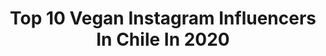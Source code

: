---
title: Top 10 Vegan Instagram Influencers In Chile In 2020
description: >-
  Find top vegan Instagram influencers in Chile in 2020. Most popular hashtags: #vegan #vi #govegan #recetasveganas.
platform: Instagram
profiles:
  - username: "basmanicx"
    fullname: >-
      𝕬𝖓𝖓𝖆 𝕭𝖆𝖑𝖒𝖆𝖓𝖎𝖈𝖆
    location: "Chile"
    followers: 26628
    engagement: 864
    commentsToLikes: 0.027802
    avatar: "https://scontent-ams4-1.cdninstagram.com/v/t51.2885-19/s320x320/90094172_200807754349281_5789250293032026112_n.jpg?_nc_ht=scontent-ams4-1.cdninstagram.com&_nc_ohc=MFvieFhlqfUAX_BJq1s&oh=de9c66f5db5959a64dc283bef008d00f&oe=5EB7C422"
    verified: false
    hashtags: "#lgbt, #performance, #yoapruebo, #apocalypsenow"
  - username: "palomasurf"
    fullname: >-
      ➰Paloma Santos➰
    location: "Chile"
    followers: 15953
    engagement: 807
    commentsToLikes: 0.034211
    avatar: "https://scontent-ams4-1.cdninstagram.com/v/t51.2885-19/s320x320/90179839_548441465777723_7867370914986328064_n.jpg?_nc_ht=scontent-ams4-1.cdninstagram.com&_nc_ohc=-_L6NKTuRooAX8-suY4&oh=8d14036452f853d51c9c2046ebd4c519&oe=5EB861C3"
    verified: false
    hashtags: "#surfing, #happy, #moneyturn, #mineralglasseyewear"
  - username: "lunarodriguezespinoza"
    fullname: >-
      LUNA 🌙
    location: "Chile"
    followers: 53935
    engagement: 1464
    commentsToLikes: 0.008358
    avatar: "https://scontent-lga3-1.cdninstagram.com/v/t51.2885-19/s320x320/58453641_812656815779625_396087089537482752_n.jpg?_nc_ht=scontent-lga3-1.cdninstagram.com&_nc_ohc=V0rUnLKf2qwAX8JDYS4&oh=76121c6c061eb3eec56fef008b1d31d1&oe=5EBBE912"
    verified: false
    hashtags: "#8marzo, #towerbridge, #chile, #chileestuyo"
  - username: "dantonbriceno21"
    fullname: >-
      Danton Briceño
    location: "Chile"
    followers: 5566
    engagement: 990
    commentsToLikes: 0.019993
    avatar: "https://scontent-amt2-1.cdninstagram.com/v/t51.2885-19/s320x320/67381422_726121611179328_4573454792243806208_n.jpg?_nc_ht=scontent-amt2-1.cdninstagram.com&_nc_ohc=S5POVeiEkQwAX-DGCOo&oh=c9fbe4e4b74de5269e69e6f3bf084790&oe=5EB97933"
    verified: false
    hashtags: "#modellife, #beach, #food, #fitnessmodel"
  - username: "antoyanezl"
    fullname: >-
      Anto Yáñez Lasalvia
    location: "Chile"
    followers: 4793
    engagement: 1028
    commentsToLikes: 0.067099
    avatar: "https://scontent-lhr8-1.cdninstagram.com/v/t51.2885-19/s320x320/81621821_464758057742834_5593075540073381888_n.jpg?_nc_ht=scontent-lhr8-1.cdninstagram.com&_nc_ohc=vFwAONBeLrkAX8icZEy&oh=6a4569f7c810d24a8f52887a3a9f11cf&oe=5EB96935"
    verified: false
    hashtags: "#chiledespierto, #ridewithyourfamily, #veganlife, #veganathlete"
  - username: "recetasdejavi"
    fullname: >-
      Javi - Plant Based Chef
    location: "Chile"
    followers: 62796
    engagement: 245
    commentsToLikes: 0.073399
    avatar: "https://scontent-lhr8-1.cdninstagram.com/v/t51.2885-19/s320x320/77033508_791756341248840_3060629790034755584_n.jpg?_nc_ht=scontent-lhr8-1.cdninstagram.com&_nc_ohc=1X5eiIt8HwwAX-39QhK&oh=7c08db69c8fa7e498c1315088b26b99d&oe=5EBBA07E"
    verified: false
    hashtags: "#recetasdejavi, #tofu, #tofulover, #cocinarte"
  - username: "mesiasvega"
    fullname: >-
      Matias Vega Rojas
    location: "Chile"
    followers: 198486
    engagement: 132
    commentsToLikes: 0.037505
    avatar: "https://scontent-lhr8-1.cdninstagram.com/v/t51.2885-19/10748535_751262954921533_1587324219_a.jpg?_nc_ht=scontent-lhr8-1.cdninstagram.com&_nc_ohc=lnCaFMtAI48AX9IN0OF&oh=7d1596faedb31a4334fb32768ee30aed&oe=5EB9E0AA"
    verified: true
    hashtags: "#wonderboom2, #pinamar, #pucon, #lenga"
  - username: "lascocinerasmetaleras"
    fullname: >-
      Jazmín Silva
    location: "Chile"
    followers: 35051
    engagement: 245
    commentsToLikes: 0.033400
    avatar: "https://scontent-lhr8-1.cdninstagram.com/v/t51.2885-19/s320x320/10413884_1495607584067035_716618897_a.jpg?_nc_ht=scontent-lhr8-1.cdninstagram.com&_nc_ohc=6OkjBCNgsJQAX-_fOpH&oh=d3be72032241efb52e545cb79b37c954&oe=5EBA747C"
    verified: false
    hashtags: "#ellivedelas12, #pasteldechoclovegano, #findelapesca, #govegan"
  - username: "cata_arancibias"
    fullname: >-
      Cata🥑🍓✨
    location: "Chile"
    followers: 17969
    engagement: 312
    commentsToLikes: 0.038584
    avatar: "https://scontent-atl3-1.cdninstagram.com/v/t51.2885-19/s320x320/84253849_506413150011594_4361067246412365824_n.jpg?_nc_ht=scontent-atl3-1.cdninstagram.com&_nc_ohc=zQ94M26CAuIAX-KfatS&oh=5e1dec57c184f933a65331a59a39c231&oe=5EBB95C6"
    verified: false
    hashtags: "#rutaveganacata, #dulcesveganoscata, #recetasveganascata, #yomequedoencasa"
  - username: "monzoko"
    fullname: >-
      Jorge Monzon
    location: "Chile"
    followers: 8082
    engagement: 820
    commentsToLikes: 0.042243
    avatar: "https://scontent-lht6-1.cdninstagram.com/v/t51.2885-19/s320x320/55859293_345538919416905_8176726697668771840_n.jpg?_nc_ht=scontent-lht6-1.cdninstagram.com&_nc_ohc=2425_jckOaoAX-7AbOZ&oh=f236a94abc3718680104905e10c35140&oe=5EB99241"
    verified: false
    hashtags: "#vallenevado, #goprochile, #cycling, #moutainbike"
---